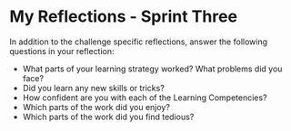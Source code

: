 # My Reflections - Sprint Three











In addition to the challenge specific reflections, answer the following questions in your reflection:

* What parts of your learning strategy worked? What problems did you face?
* Did you learn any new skills or tricks?
* How confident are you with each of the Learning Competencies?
* Which parts of the work did you enjoy?
* Which parts of the work did you find tedious?
